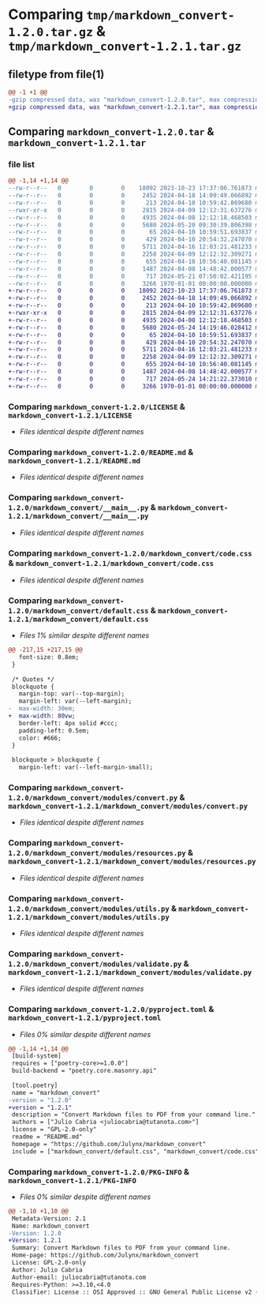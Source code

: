 # Comparing `tmp/markdown_convert-1.2.0.tar.gz` & `tmp/markdown_convert-1.2.1.tar.gz`

## filetype from file(1)

```diff
@@ -1 +1 @@
-gzip compressed data, was "markdown_convert-1.2.0.tar", max compression
+gzip compressed data, was "markdown_convert-1.2.1.tar", max compression
```

## Comparing `markdown_convert-1.2.0.tar` & `markdown_convert-1.2.1.tar`

### file list

```diff
@@ -1,14 +1,14 @@
--rw-r--r--   0        0        0    18092 2023-10-23 17:37:06.761873 markdown_convert-1.2.0/LICENSE
--rw-r--r--   0        0        0     2452 2024-04-18 14:09:49.066892 markdown_convert-1.2.0/README.md
--rw-r--r--   0        0        0      213 2024-04-10 10:59:42.869680 markdown_convert-1.2.0/markdown_convert/__init__.py
--rwxr-xr-x   0        0        0     2815 2024-04-09 12:12:31.637276 markdown_convert-1.2.0/markdown_convert/__main__.py
--rw-r--r--   0        0        0     4935 2024-04-08 12:12:18.468503 markdown_convert-1.2.0/markdown_convert/code.css
--rw-r--r--   0        0        0     5680 2024-05-20 09:30:39.806398 markdown_convert-1.2.0/markdown_convert/default.css
--rw-r--r--   0        0        0       65 2024-04-10 10:59:51.693837 markdown_convert-1.2.0/markdown_convert/modules/__init__.py
--rw-r--r--   0        0        0      429 2024-04-10 20:54:32.247070 markdown_convert-1.2.0/markdown_convert/modules/constants.py
--rw-r--r--   0        0        0     5711 2024-04-16 12:03:21.481233 markdown_convert-1.2.0/markdown_convert/modules/convert.py
--rw-r--r--   0        0        0     2258 2024-04-09 12:12:32.309271 markdown_convert-1.2.0/markdown_convert/modules/resources.py
--rw-r--r--   0        0        0      655 2024-04-10 10:56:40.081145 markdown_convert-1.2.0/markdown_convert/modules/utils.py
--rw-r--r--   0        0        0     1487 2024-04-08 14:48:42.000577 markdown_convert-1.2.0/markdown_convert/modules/validate.py
--rw-r--r--   0        0        0      717 2024-05-21 07:50:02.421195 markdown_convert-1.2.0/pyproject.toml
--rw-r--r--   0        0        0     3266 1970-01-01 00:00:00.000000 markdown_convert-1.2.0/PKG-INFO
+-rw-r--r--   0        0        0    18092 2023-10-23 17:37:06.761873 markdown_convert-1.2.1/LICENSE
+-rw-r--r--   0        0        0     2452 2024-04-18 14:09:49.066892 markdown_convert-1.2.1/README.md
+-rw-r--r--   0        0        0      213 2024-04-10 10:59:42.869680 markdown_convert-1.2.1/markdown_convert/__init__.py
+-rwxr-xr-x   0        0        0     2815 2024-04-09 12:12:31.637276 markdown_convert-1.2.1/markdown_convert/__main__.py
+-rw-r--r--   0        0        0     4935 2024-04-08 12:12:18.468503 markdown_convert-1.2.1/markdown_convert/code.css
+-rw-r--r--   0        0        0     5680 2024-05-24 14:19:46.028412 markdown_convert-1.2.1/markdown_convert/default.css
+-rw-r--r--   0        0        0       65 2024-04-10 10:59:51.693837 markdown_convert-1.2.1/markdown_convert/modules/__init__.py
+-rw-r--r--   0        0        0      429 2024-04-10 20:54:32.247070 markdown_convert-1.2.1/markdown_convert/modules/constants.py
+-rw-r--r--   0        0        0     5711 2024-04-16 12:03:21.481233 markdown_convert-1.2.1/markdown_convert/modules/convert.py
+-rw-r--r--   0        0        0     2258 2024-04-09 12:12:32.309271 markdown_convert-1.2.1/markdown_convert/modules/resources.py
+-rw-r--r--   0        0        0      655 2024-04-10 10:56:40.081145 markdown_convert-1.2.1/markdown_convert/modules/utils.py
+-rw-r--r--   0        0        0     1487 2024-04-08 14:48:42.000577 markdown_convert-1.2.1/markdown_convert/modules/validate.py
+-rw-r--r--   0        0        0      717 2024-05-24 14:21:22.373010 markdown_convert-1.2.1/pyproject.toml
+-rw-r--r--   0        0        0     3266 1970-01-01 00:00:00.000000 markdown_convert-1.2.1/PKG-INFO
```

### Comparing `markdown_convert-1.2.0/LICENSE` & `markdown_convert-1.2.1/LICENSE`

 * *Files identical despite different names*

### Comparing `markdown_convert-1.2.0/README.md` & `markdown_convert-1.2.1/README.md`

 * *Files identical despite different names*

### Comparing `markdown_convert-1.2.0/markdown_convert/__main__.py` & `markdown_convert-1.2.1/markdown_convert/__main__.py`

 * *Files identical despite different names*

### Comparing `markdown_convert-1.2.0/markdown_convert/code.css` & `markdown_convert-1.2.1/markdown_convert/code.css`

 * *Files identical despite different names*

### Comparing `markdown_convert-1.2.0/markdown_convert/default.css` & `markdown_convert-1.2.1/markdown_convert/default.css`

 * *Files 1% similar despite different names*

```diff
@@ -217,15 +217,15 @@
   font-size: 0.8em;
 }
 
 /* Quotes */
 blockquote {
   margin-top: var(--top-margin);
   margin-left: var(--left-margin);
-  max-width: 30em;
+  max-width: 80vw;
   border-left: 4px solid #ccc;
   padding-left: 0.5em;
   color: #666;
 }
 
 blockquote > blockquote {
   margin-left: var(--left-margin-small);
```

### Comparing `markdown_convert-1.2.0/markdown_convert/modules/convert.py` & `markdown_convert-1.2.1/markdown_convert/modules/convert.py`

 * *Files identical despite different names*

### Comparing `markdown_convert-1.2.0/markdown_convert/modules/resources.py` & `markdown_convert-1.2.1/markdown_convert/modules/resources.py`

 * *Files identical despite different names*

### Comparing `markdown_convert-1.2.0/markdown_convert/modules/utils.py` & `markdown_convert-1.2.1/markdown_convert/modules/utils.py`

 * *Files identical despite different names*

### Comparing `markdown_convert-1.2.0/markdown_convert/modules/validate.py` & `markdown_convert-1.2.1/markdown_convert/modules/validate.py`

 * *Files identical despite different names*

### Comparing `markdown_convert-1.2.0/pyproject.toml` & `markdown_convert-1.2.1/pyproject.toml`

 * *Files 0% similar despite different names*

```diff
@@ -1,14 +1,14 @@
 [build-system]
 requires = ["poetry-core>=1.0.0"]
 build-backend = "poetry.core.masonry.api"
 
 [tool.poetry]
 name = "markdown_convert"
-version = "1.2.0"
+version = "1.2.1"
 description = "Convert Markdown files to PDF from your command line."
 authors = ["Julio Cabria <juliocabria@tutanota.com>"]
 license = "GPL-2.0-only"
 readme = "README.md"
 homepage = "https://github.com/Julynx/markdown_convert"
 include = ["markdown_convert/default.css", "markdown_convert/code.css"]
```

### Comparing `markdown_convert-1.2.0/PKG-INFO` & `markdown_convert-1.2.1/PKG-INFO`

 * *Files 0% similar despite different names*

```diff
@@ -1,10 +1,10 @@
 Metadata-Version: 2.1
 Name: markdown_convert
-Version: 1.2.0
+Version: 1.2.1
 Summary: Convert Markdown files to PDF from your command line.
 Home-page: https://github.com/Julynx/markdown_convert
 License: GPL-2.0-only
 Author: Julio Cabria
 Author-email: juliocabria@tutanota.com
 Requires-Python: >=3.10,<4.0
 Classifier: License :: OSI Approved :: GNU General Public License v2 (GPLv2)
```

